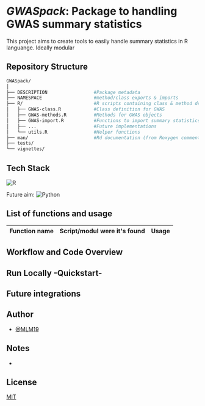 # *GWASpack*: Package to handling GWAS summary statistics

This project aims to create tools to easily handle summary statistics in R languange. 
Ideally modular 

## Repository Structure
```graphql
GWASpack/
│
├── DESCRIPTION                 #Package metadata
├── NAMESPACE                   #method/class exports & imports
├── R/                          #R scripts containing class & method definitions
│   ├── GWAS-class.R            #Class definition for GWAS
│   ├── GWAS-methods.R          #Methods for GWAS objects 
│   ├── GWAS-import.R           #Functions to import summary statistics
│   ├── ...                     #Future implementations
│   └── utils.R                 #Helper functions
├── man/                        #Rd documentation (from Roxygen comments)
├── tests/
└── vignettes/
```

## Tech Stack
![R](https://img.shields.io/badge/r-%23276DC3.svg?style=for-the-badge&logo=r&logoColor=white)

Future aim: 
![Python](https://img.shields.io/badge/python-3670A0?style=for-the-badge&logo=python&logoColor=ffdd54) 

## List of functions and usage

| **Function name**          | **Script/modul were it's found** | **Usage** |
|------------------------|------------|-------------|

## Workflow and Code Overview

## Run Locally -Quickstart-

## Future integrations

## Author

- [@MLM19](https://www.github.com/MLM19)

## Notes
- 

## License

[MIT](https://choosealicense.com/licenses/mit/)